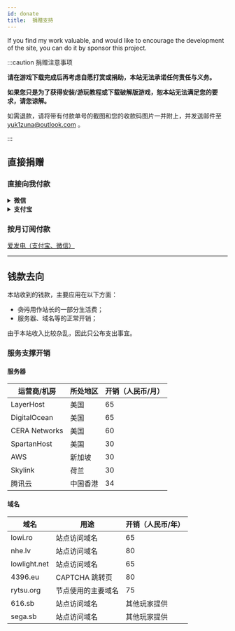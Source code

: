 ```yaml
---
id: donate
title:  捐赠支持
---
```


If you find my work valuable, and would like to encourage the development of the site, you can do it by sponsor this project.

:::caution 捐赠注意事项

**请在游戏下载完成后再考虑自愿打赏或捐助，本站无法承诺任何责任与义务。**

**如果您只是为了获得安装/游玩教程或下载破解版游戏，恕本站无法满足您的要求，请您谅解。**

如需退款，请将带有付款单号的截图和您的收款码图片一并附上，并发送邮件至 yuk1zuna@outlook.com 。

:::

## 直接捐赠

### 直接向我付款

<details>
<summary><b>微信</b></summary>

![mm_facetoface_collect_qrcode_1643810148603](https://s2.loli.net/2022/02/02/MCjSRDBY8bndmvW.png)

</details>

<details>
<summary><b>支付宝</b></summary>

![1643810141700](https://s2.loli.net/2022/02/02/a5MBeXhLJyxz6tm.jpg)

</details>

### 按月订阅付款

[爱发电（支付宝、微信）](https://afdian.net/@toyamaworks)

-----

## 钱款去向

本站收到的钱款，主要应用在以下方面：

- ~~贪污~~用作站长的一部分生活费；
- 服务器、域名等的正常开销；

由于本站收入比较杂乱，因此只公布支出事宜。

### 服务支撑开销

#### 服务器

| 运营商/机房   | 所处地区 | 开销（人民币/月） |
| ------------- | -------- | ----------------- |
| LayerHost     | 美国     | 65                |
| DigitalOcean  | 美国     | 65                |
| CERA Networks | 美国     | 60                |
| SpartanHost   | 美国     | 30                |
| AWS           | 新加坡   | 30                |
| Skylink       | 荷兰     | 30                |
| 腾讯云        | 中国香港 | 34                |

#### 域名

| 域名         | 用途               | 开销（人民币/年） |
| ------------ | ------------------ | ----------------- |
| lowi.ro      | 站点访问域名       | 65                |
| nhe.lv       | 站点访问域名       | 80                |
| lowlight.net | 站点访问域名       | 65                |
| 4396.eu      | CAPTCHA 跳转页     | 80                |
| rytsu.org    | 节点使用的主要域名 | 75                |
| 616.sb       | 站点访问域名       | 其他玩家提供      |
| sega.sb      | 站点访问域名       | 其他玩家提供      |
